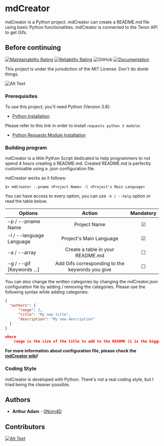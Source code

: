 # mdCreator

mdCreator is a Python project. mdCreator can create a README.md file using basic Python functionalities.
mdCreator is connected to the Tenor API to get Gifs.

## Before continuing

[![Maintainability Rating](https://sonarcloud.io/api/project_badges/measure?project=0Nom4D_mdCreator&metric=sqale_rating)](https://sonarcloud.io/summary/new_code?id=0Nom4D_mdCreator) [![Reliability Rating](https://sonarcloud.io/api/project_badges/measure?project=0Nom4D_mdCreator&metric=reliability_rating)](https://sonarcloud.io/summary/new_code?id=0Nom4D_mdCreator) ![GitHub](https://img.shields.io/github/license/0Nom4D/mdCreator?style=flat-square) [![Documentation](https://img.shields.io/badge/Documentation-PDoc3-blue?style=flat-square)](https://0nom4d.github.io/mdCreator/)

This project is under the jurisdiction of the MIT License. Don't do dumb things.

![Alt Text](https://media.tenor.com/images/4dc761d53f5bad9863d64de1e6cd8db4/tenor.gif)

### Prerequisites

To use this project, you'll need Python (Version 3.8):

* [Python Installation](https://www.python.org/downloads/)

Please refer to this link in order to install ```requests python 3 module```:

* [Python Requests Module Installation](https://stackoverflow.com/questions/17309288/importerror-no-module-named-requests)

### Building program

mdCreator is a little Python Script dedicated to help programmers to not spend 4 hours creating a README.md.
Created README.md is perfectly customisable using a .json configuration file.

mdCreator works as it follows:

```term
$> mdCreator --pname <Project Name> -l <Project's Main Language>
```

You can have access to every option, you can use ```-h / --help``` option or read the table below.

| Options                   | Action                                            |  Mandatory         |
| ------------------------- |:-------------------------------------------------:|:------------------:|
| -p / --pname Name         | Project Name                                      | &#9745;            |
| -l / --language Language  | Project's Main Language                           | &#9745;            |
| -a / --array              | Create a table in your README.md                  | &#9744;            |
| -g / --gif [Keywords ...] | Add Gifs corresponding to the keywords you give   | &#9744;            |

You can also change the written categories by changing the mdCreator.json configuration file by adding / removing the categories.
Please use the following syntax while adding categories:

```json lines
{
  "authors": {
      "range": 2,
      "title": "My new title",
      "description": "My new description"
  }
}

where
    range is the size of the title to add to the README (1 is the biggest and 3 is the smallest)
```

**For more information about configuration file, please check the [mdCreator wiki](https://github.com/0Nom4D/mdCreator/wiki/Configuration-File)!**

### Coding Style

mdCreator is developed with Python. There's not a real coding style, but I tried being the cleaner possible.

## Authors

* **Arthur Adam** - [0Nom4D](https://github.com/0Nom4D)

## Contributors

[![Alt Text](https://contrib.rocks/image?repo=0Nom4D/mdCreator)](https://github.com/0Nom4D/mdCreator/graphs/contributors)
